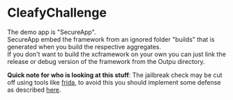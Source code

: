 # CleafyChallenge
The demo app is "SecureApp".  
SecureApp embed the framework from an ignored folder "builds" that is generated when you build the respective aggregates.  
If you don't want to build the xcframework on your own you can just link the release or debug version of the framework from the Outpu directory.  

**Quick note for who is looking at this stuff**:
The jailbreak check may be cut off using tools like [frida](https://frida.re), to avoid this you should implement some defense as described [here](https://mobile-security.gitbook.io/mobile-security-testing-guide/ios-testing-guide/0x06j-testing-resiliency-against-reverse-engineering).
